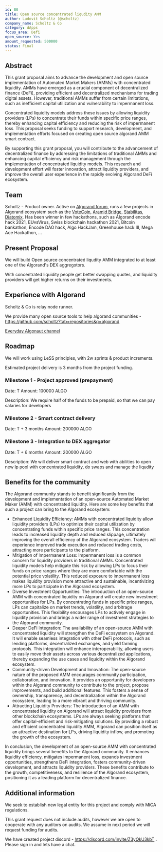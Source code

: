 ```yaml
---
id: 80
title: Open source concentrated liqudity AMM
author: Ludovit Scholtz (@scholtz)
company_name: Scholtz & Co
category: dApps
focus_area: Defi
open_source: Yes
amount_requested: 500000
status: Final
---
```


## Abstract
This grant proposal aims to advance the development and open source implementation of Automated Market Makers (AMMs) with concentrated liquidity. AMMs have emerged as a crucial component of decentralized finance (DeFi), providing efficient and decentralized mechanisms for trading digital assets. However, traditional AMMs suffer from certain limitations, such as inefficient capital utilization and vulnerability to impermanent loss.

Concentrated liquidity models address these issues by allowing liquidity providers (LPs) to concentrate their funds within specific price ranges, thereby enhancing capital efficiency and reducing the risk of impermanent loss. This proposal seeks funding to support research, development, and implementation efforts focused on creating open source algorand AMM smart contract.

By supporting this grant proposal, you will contribute to the advancement of decentralized finance by addressing the limitations of traditional AMMs and enhancing capital efficiency and risk management through the implementation of concentrated liquidity models. This research and development effort will foster innovation, attract liquidity providers, and improve the overall user experience in the rapidly evolving Algorand DeFi ecosystem.

## Team
Scholtz - Product owner. Active on <a href="https://forum.algorand.org/u/scholtz/summary">Algorand forum</a>, runs a few projects in Algorand ecosystem such as the <a href="https://www.vote-coin.com">VoteCoin</a>, <a href="https://aramid.finance">Aramid Bridge</a>, <a href="https://stabilitas.finance">Stabilitas</a>, <a href="https://www.diatomix.xyz">Diatomix</a>. Has been winner in few hackathons, such as Algorand encode hack 2021, EUvsVirus, Swiss blockchain hackathon 2021, Bitcoin bankathon, Encode DAO hack, Algo HackJam, Greenhouse hack III, Mega Ace Hackathon, ...

## Present Proposal
We will build Open source concentrated liqudity AMM integrated to at least one of the Algorand's DEX aggregotors.

With concentrated liquidity people get better swapping quotes, and liquidity providers will get higher returns on their investments.

## Experience with Algorand
Scholtz & Co is relay node runner.

We provide many open source tools to help algorand communities - https://github.com/scholtz?tab=repositories&q=algorand

<a href="https://youtube.com/@EverydayAlgonaut">Everyday Algonaut channel</a>

## Roadmap

We will work using LeSS principles, with 2w sprints & product increments.

Estimated project delivery is 3 months from the project funding.

### Milestone 1 - Project approved (prepayment)

Date: T
Amount: 100000 ALGO

Description: We require half of the funds to be prepaid, so that we can pay salaries for developers

### Milestone 2 - Smart contract delivery

Date: T + 3 months
Amount: 200000 ALGO

### Milestone 3 - Integration to DEX aggregator

Date: T + 6 months
Amount: 200000 ALGO

Description: We will deliver smart contract and web with abilities to open new lp pool with concentrated liquidity, do swaps and manage the liqudity

## Benefits for the community
The Algorand community stands to benefit significantly from the development and implementation of an open-source Automated Market Maker (AMM) with concentrated liquidity. Here are some key benefits that such a project can bring to the Algorand ecosystem:
- Enhanced Liquidity Efficiency: AMMs with concentrated liquidity allow liquidity providers (LPs) to optimize their capital utilization by concentrating funds within specific price ranges. This concentration leads to increased liquidity depth and reduced slippage, ultimately improving the overall efficiency of the Algorand ecosystem. Traders will experience improved trade execution and reduced trading costs, attracting more participants to the platform.
- Mitigation of Impermanent Loss: Impermanent loss is a common concern for liquidity providers in traditional AMMs. Concentrated liquidity models help mitigate this risk by allowing LPs to focus their funds on price ranges where they are more comfortable with the potential price volatility. This reduced exposure to impermanent loss makes liquidity provision more attractive and sustainable, incentivizing more LPs to participate in the Algorand ecosystem.
- Diverse Investment Opportunities: The introduction of an open-source AMM with concentrated liquidity on Algorand will create new investment opportunities for LPs. By concentrating funds in specific price ranges, LPs can capitalize on market trends, volatility, and arbitrage opportunities. This flexibility encourages LPs to actively engage in liquidity provision and brings a wider range of investment strategies to the Algorand community.
- Deeper DeFi Integration: The availability of an open-source AMM with concentrated liquidity will strengthen the DeFi ecosystem on Algorand. It will enable seamless integration with other DeFi protocols, such as lending platforms, decentralized exchanges, and yield farming protocols. This integration will enhance interoperability, allowing users to easily move their assets across various decentralized applications, thereby expanding the use cases and liquidity within the Algorand ecosystem.
- Community-driven Development and Innovation: The open-source nature of the proposed AMM encourages community participation, collaboration, and innovation. It provides an opportunity for developers within the Algorand community to contribute to the project, propose improvements, and build additional features. This fosters a sense of ownership, transparency, and decentralization within the Algorand ecosystem, leading to a more vibrant and thriving community.
- Attracting Liquidity Providers: The introduction of an AMM with concentrated liquidity on Algorand will attract liquidity providers from other blockchain ecosystems. LPs are always seeking platforms that offer capital-efficient and risk-mitigating solutions. By providing a robust and efficient concentrated liquidity AMM, Algorand can position itself as an attractive destination for LPs, driving liquidity inflow, and promoting the growth of the ecosystem.

In conclusion, the development of an open-source AMM with concentrated liquidity brings several benefits to the Algorand community. It enhances liquidity efficiency, mitigates impermanent loss, expands investment opportunities, strengthens DeFi integration, fosters community-driven development, and attracts liquidity providers. These benefits contribute to the growth, competitiveness, and resilience of the Algorand ecosystem, positioning it as a leading platform for decentralized finance.

## Additional information

We seek to establish new legal entity for this project and comply with MiCA regulations.

This grant request does not include audits, however we are open to cooperate with any auditors on audits. We assume in next period we will request funding for audits.

We have created project discord - https://discord.com/invite/Z3yQkU3kbT . Please sign in and lets have a chat.
